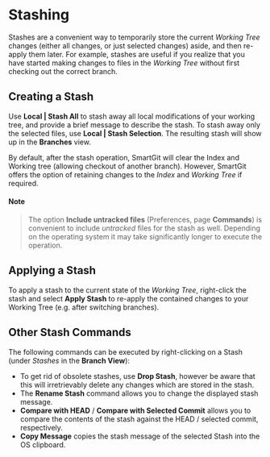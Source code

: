 # Stashing

Stashes are a convenient way to temporarily store the current *Working Tree* changes (either all changes, or just selected changes) aside, and then re-apply them later.
For example, stashes are useful if you realize that you have started making changes to files in the *Working Tree* without first checking out the correct branch.

## Creating a Stash

Use **Local \| Stash All** to stash away all local modifications of your working tree, and provide a brief message to describe the stash. 
To stash away only the selected files, use **Local \| Stash Selection**. 
The resulting stash will show up in the **Branches** view.

By default, after the stash operation, SmartGit will clear the Index and Working tree (allowing checkout of another branch). 
However, SmartGit offers the option of retaining changes to the *Index* and *Working Tree* if required.

#### Note

> The option **Include untracked files** (Preferences, page **Commands**) is convenient to include *untracked* files for the stash as well.
> Depending on the operating system it may take significantly longer to execute the operation.

## Applying a Stash

To apply a stash to the current state of the *Working Tree*, right-click the stash and select **Apply Stash** to re-apply the contained changes to your Working Tree (e.g. after switching branches).

## Other Stash Commands

The following commands can be executed by right-clicking on a Stash (under *Stashes* in the **Branch View**):
- To get rid of obsolete stashes, use **Drop Stash**, however be aware that this will irretrievably delete any changes which are stored in the stash. 
- The **Rename Stash** command allows you to change the displayed stash message.
- **Compare with HEAD** / **Compare with Selected Commit** allows you to compare the contents of the stash against the HEAD / selected commit, respectively.
- **Copy Message** copies the stash message of the selected Stash into the OS clipboard.
